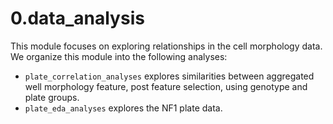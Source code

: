 # 0.data_analysis
This module focuses on exploring relationships in the cell morphology data.
We organize this module into the following analyses:

- `plate_correlation_analyses` explores similarities between aggregated well morphology feature, post feature selection, using genotype and plate groups.
- `plate_eda_analyses` explores the NF1 plate data.
